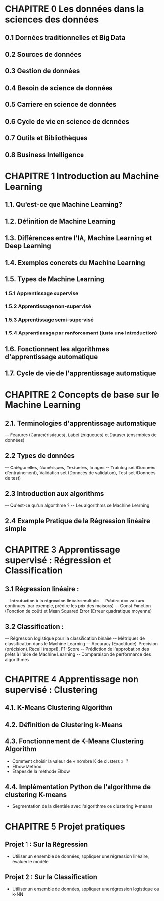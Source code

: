 # CHAPITRE 0 Les données dans la sciences des données

## 0.1 Données traditionnelles et Big Data
## 0.2 Sources de données
## 0.3 Gestion de données 
## 0.4 Besoin de science de données 
## 0.5 Carriere en science de données
## 0.6 Cycle de vie en science de données 
## 0.7 Outils et Bibliothèques
## 0.8 Business Intelligence


# CHAPITRE 1 Introduction au Machine Learning

## 1.1. Qu'est-ce que Machine Learning?
## 1.2. Définition de Machine Learning
## 1.3. Différences entre l'IA, Machine Learning et Deep Learning 
## 1.4. Exemples concrets du Machine Learning 
## 1.5. Types de Machine Learning
### 1.5.1 Apprentissage supervise
### 1.5.2 Apprentissage non-supervisé 
### 1.5.3 Apprentissage semi-supervisé
### 1.5.4 Apprentissage par renforcement (juste une introduction)
## 1.6. Fonctionnent les algorithmes d'apprentissage automatique
## 1.7. Cycle de vie de l'apprentissage automatique

# CHAPITRE 2 Concepts de base sur le Machine Learning 
## 2.1. Terminologies d'apprentissage automatique 
-- Features (Caractéristiques), Label (étiquettes) et Dataset (ensembles de données) 
## 2.2 Types de données
-- Catégorielles, Numériques, Textuelles, Images 
-- Training set (Donneés d’entrainement), Validation set (Donneés de validation), Test set (Donneés de test) 
## 2.3 Introduction aux algorithms
-- Qu'est-ce qu'un algorithme ?
-- Les algorithms de Machine Learning
## 2.4 Example Pratique de la Régression linéaire simple

# CHAPITRE 3 Apprentissage supervisé : Régression et Classification
## 3.1 Régression linéaire :
-- Introduction à la régression linéaire multiple 
-- Prédire des valeurs continues (par exemple, prédire les prix des maisons)
-- Const Function (Fonction de coût) et Mean Squared Error (Erreur quadratique moyenne)
## 3.2 Classification :
-- Régression logistique pour la classification binaire 
-- Métriques de classification dans le Machine Learning
-- Accuracy (Exactitude), Precision (précision), Recall (rappel), F1-Score
-- Prédiction de l'approbation des prêts à l'aide de Machine Learning
-- Comparaison de performance des algorithmes 

# CHAPITRE 4 Apprentissage non supervisé : Clustering

## 4.1. K-Means Clustering Algorithm
## 4.2. Définition de Clustering k-Means
## 4.3. Fonctionnement de K-Means Clustering Algorithm
- Comment choisir la valeur de « nombre K de clusters »  ?
-  Elbow Method
-  Étapes de la méthode Elbow
## 4.4. Implémentation Python de l'algorithme de clustering K-means
-  Segmentation de la clientèle avec l'algorithme de clustering K-means


# CHAPITRE 5 Projet pratiques
## Projet 1 : Sur la Régression 

- Utiliser un ensemble de données, appliquer une régression linéaire, évaluer le modèle

## Projet 2 : Sur la Classification

- Utiliser un ensemble de données, appliquer une régression logistique ou k-NN
